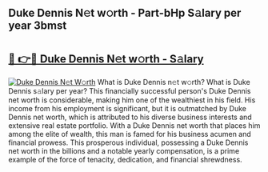 ## Duke Dennis N𝚎t w𝚘rth - Part-bHp S𝚊lary per year 3bmst

# <h2><a href="http://gc49fp7.nevu.top/?p=Duke+Dennis">🔗 👉🔴 Duke Dennis N𝚎t w𝚘rth - S𝚊lary</a></h2>

[![Duke Dennis N𝚎t W𝚘rth](https://i.imgur.com/Oavwk0R.jpeg)](http://gc49fp7.nevu.top/?p=Duke+Dennis)
What is Duke Dennis n𝚎t w𝚘rth? What is Duke Dennis s𝚊lary per year?
This financially successful person's Duke Dennis net worth is considerable, making him one of the wealthiest in his field. His income from his employment is significant, but it is outmatched by Duke Dennis net worth, which is attributed to his diverse business interests and extensive real estate portfolio. With a Duke Dennis net worth that places him among the elite of wealth, this man is famed for his business acumen and financial prowess. This prosperous individual, possessing a Duke Dennis net worth in the billions and a notable yearly compensation, is a prime example of the force of tenacity, dedication, and financial shrewdness.
